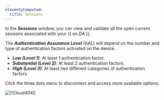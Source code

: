 ```yaml
---
eleventyComputed:
  title: Sessions
---
```

In the ***Sessions*** window, you can view and validate all the open current sessions associated with your {{ en.DA }}.

The ***Authentication Assurance Level*** (AAL) will depend on the number and type of authentication factors activated on the device.

* ***Low (Level 1)***: At least 1 authentication factor.
* ***Substantial (Level 2)***: At least 2 authentication factors.
* ***High (Level 3)***: At least two different categories of authentication factors.

Click the three dots menu to disconnect and access more available options.

![!!Cloud4042](https://cdnweb.devolutions.net/docs/en/cloud/Cloud4042.png)

